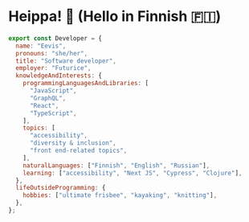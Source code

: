 # Heippa! :wave: (Hello in Finnish :finland:)

```javascript
export const Developer = {
  name: "Eevis",
  pronouns: "she/her",
  title: "Software developer",
  employer: "Futurice",
  knowledgeAndInterests: {
    programmingLanguagesAndLibraries: [
      "JavaScript",
      "GraphQL",
      "React",
      "TypeScript",
    ],
    topics: [
      "accessibility",
      "diversity & inclusion",
      "front end-related topics",
    ],
    naturalLanguages: ["Finnish", "English", "Russian"],
    learning: ["accessibility", "Next JS", "Cypress", "Clojure"],
  },
  lifeOutsideProgramming: {
    hobbies: ["ultimate frisbee", "kayaking", "knitting"],
  },
};
```

<!-- Cat Widget Start -->
<!-- Cat Widget End -->
